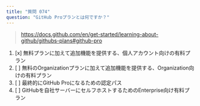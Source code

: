 ```yaml
---
title: "質問 074"
question: "GitHub Proプランとは何ですか？"
---
```



> https://docs.github.com/en/get-started/learning-about-github/githubs-plans#github-pro
1. [x] 無料プランに加えて追加機能を提供する、個人アカウント向けの有料プラン
1. [ ] 無料のOrganizationプランに加えて追加機能を提供する、Organization向けの有料プラン
1. [ ] 最終的にGitHub Proになるための認定パス
1. [ ] GitHubを自社サーバーにセルフホストするためのEnterprise向け有料プラン